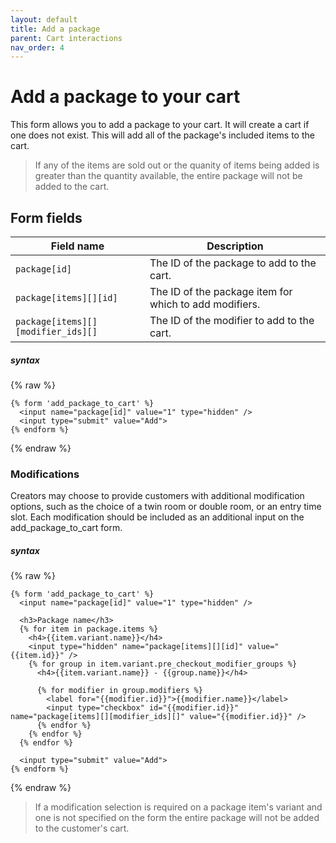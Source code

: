 ```yaml
---
layout: default
title: Add a package
parent: Cart interactions
nav_order: 4
---
```


# Add a package to your cart

This form allows you to add a package to your cart. It will create a cart if one does not exist.
This will add all of the package's included items to the cart.
> If any of the items are sold out or the quanity of items being added is greater than the quantity available, the entire package will not be added to the cart.

## Form fields

| Field name                         | Description                                            |
| ---------------------------------- | ------------------------------------------------------ |
| `package[id]`                      | The ID of the package to add to the cart.              |
| `package[items][][id]`             | The ID of the package item for which to add modifiers. |
| `package[items][][modifier_ids][]` | The ID of the modifier to add to the cart.             |


##### syntax
{% raw %}

```liquid
{% form 'add_package_to_cart' %}
  <input name="package[id]" value="1" type="hidden" />
  <input type="submit" value="Add">
{% endform %}
```

{% endraw %}

### Modifications
Creators may choose to provide customers with additional modification options, such as the choice of a twin room or double room, or an entry time slot. Each modification should be included as an additional input on the add_package_to_cart form.

##### syntax
{% raw %}

```liquid
{% form 'add_package_to_cart' %}
  <input name="package[id]" value="1" type="hidden" />

  <h3>Package name</h3>
  {% for item in package.items %}
    <h4>{{item.variant.name}}</h4>
    <input type="hidden" name="package[items][][id]" value="{{item.id}}" />
    {% for group in item.variant.pre_checkout_modifier_groups %}
      <h4>{{item.variant.name}} - {{group.name}}</h4>

      {% for modifier in group.modifiers %}
        <label for="{{modifier.id}}">{{modifier.name}}</label>
        <input type="checkbox" id="{{modifier.id}}" name="package[items][][modifier_ids][]" value="{{modifier.id}}" />
      {% endfor %}
    {% endfor %}
  {% endfor %}

  <input type="submit" value="Add">
{% endform %}
```

{% endraw %}
> If a modification selection is required on a package item's variant and one is not specified on the form the entire package will not be added to the customer's cart.
